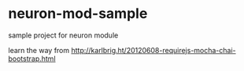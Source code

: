 neuron-mod-sample
=================

sample project for neuron module

learn the way from http://karlbrig.ht/20120608-requirejs-mocha-chai-bootstrap.html